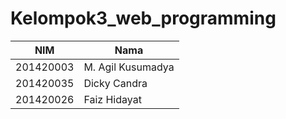 # Kelompok3_web_programming

| NIM | Nama |
| --- | --- |
| 201420003 | M. Agil Kusumadya |
| 201420035 | Dicky Candra |
| 201420026 | Faiz Hidayat |
